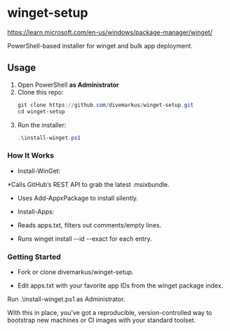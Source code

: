 # winget-setup

https://learn.microsoft.com/en-us/windows/package-manager/winget/

PowerShell-based installer for winget and bulk app deployment.

## Usage

1. Open PowerShell **as Administrator**  
2. Clone this repo:  
   ```powershell
   git clone https://github.com/divemarkus/winget-setup.git
   cd winget-setup
3. Run the installer:
   ```powershell
   .\install-winget.ps1

### How It Works
* Install-WinGet:

*Calls GitHub’s REST API to grab the latest .msixbundle.

* Uses Add-AppxPackage to install silently.

* Install-Apps:

* Reads apps.txt, filters out comments/empty lines.

* Runs winget install --id <AppId> --exact for each entry.

### Getting Started
* Fork or clone divemarkus/winget-setup.

* Edit apps.txt with your favorite app IDs from the winget package index.

Run .\install-winget.ps1 as Administrator.

With this in place, you’ve got a reproducible, version-controlled way to bootstrap new machines or CI images with your standard toolset.
